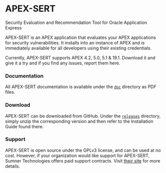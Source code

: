 # APEX-SERT
Security Evaluation and Recommendation Tool for Oracle Application Express

APEX-SERT is an APEX application that evaluates your APEX applications for security vulnerabilities.  It installs into an instance of APEX and is immediately available for all developers using their existing credentials.

Currently, APEX-SERT supports APEX 4.2, 5.0, 5.1 & 19.1.  Download it and give it a try and if you find any issues, report them here.  

### Documentation
All APEX-SERT documentation is available under the [`doc`](/doc) directory as PDF files.

### Download
APEX-SERT can be downloaded from GitHub. Under the [`releases`](/releases) directory, simply unzip the corresponding version and then refer to the Installation Guide found there.

### Support
APEX-SERT is open source under the GPLv3 license, and can be used at no cost.  However, if your organization would like support for APEX-SERT, Sumner Technologies offers paid support contracts.  Visit <a href="http://www.sumnertech.com/apex-sert">their site</a> for more details.
